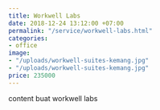 ```yaml
---
title: Workwell Labs
date: 2018-12-24 13:12:00 +07:00
permalink: "/service/workwell-labs.html"
categories:
- office
image:
- "/uploads/workwell-suites-kemang.jpg"
- "/uploads/workwell-suites-kemang.jpg"
price: 235000
---
```


content buat workwell labs